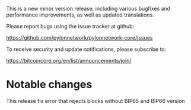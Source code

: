 This is a new minor version release, including various bugfixes 
and performance improvements, as well as updated translations.

Please report bugs using the issue tracker at github:

  <https://github.com/pylonnetwork/pylonnetwork-core/issues>

To receive security and update notifications, please subscribe to:

  <https://bitcoincore.org/en/list/announcements/join/>

Notable changes
===============

This release fix error that rejects blocks without BIP65 and BIP66 version